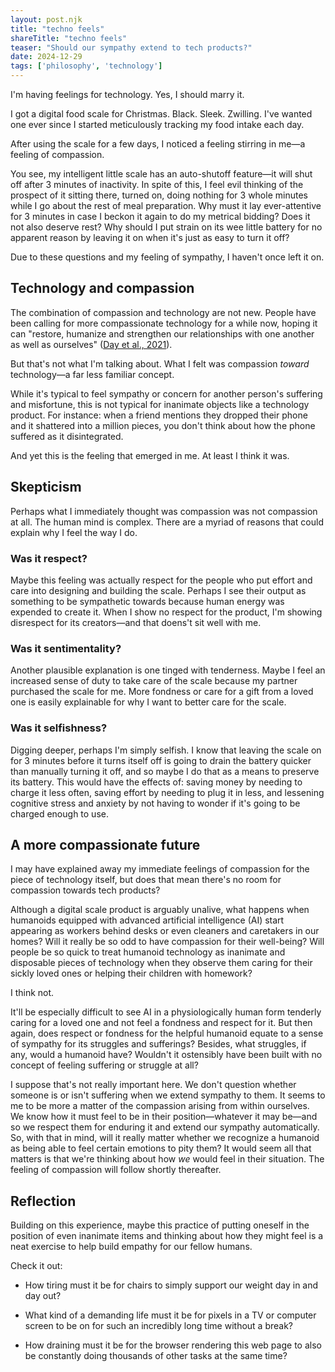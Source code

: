 ```yaml
---
layout: post.njk
title: "techno feels"
shareTitle: "techno feels"
teaser: "Should our sympathy extend to tech products?"
date: 2024-12-29
tags: ['philosophy', 'technology']
---
```


<p class='intro'>
  I'm having feelings for technology. Yes, I should marry it.
</p>

I got a digital food scale for Christmas. Black. Sleek. Zwilling. I've wanted one ever since I started meticulously tracking my food intake each day.

After using the scale for a few days, I noticed a feeling stirring in me—a feeling of compassion.

You see, my intelligent little scale has an auto-shutoff feature—it will shut off after 3 minutes of inactivity. In spite of this, I feel evil thinking of the prospect of it sitting there, turned on, doing nothing for 3 whole minutes while I go about the rest of meal preparation. Why must it lay ever-attentive for 3 minutes in case I beckon it again to do my metrical bidding? Does it not also deserve rest? Why should I put strain on its wee little battery for no apparent reason by leaving it on when it's just as easy to turn it off?

Due to these questions and my feeling of sympathy, I haven't once left it on.

## Technology and compassion

The combination of compassion and technology are not new. People have been calling for more compassionate technology for a while now, hoping it can "restore, humanize and strengthen our relationships with one another as well as ourselves" (<a href='https://pmc.ncbi.nlm.nih.gov/articles/PMC8155300/' target='_blank'>Day et al., 2021</a>). 

But that's not what I'm talking about. What I felt was compassion <em>toward</em> technology—a far less familiar concept.

While it's typical to feel sympathy or concern for another person's suffering and misfortune, this is not typical for inanimate objects like a technology product. For instance: when a friend mentions they dropped their phone and it shattered into a million pieces, you don't think about how the phone suffered as it disintegrated.

And yet this is the feeling that emerged in me. At least I think it was.

## Skepticism

Perhaps what I immediately thought was compassion was not compassion at all. The human mind is complex. There are a myriad of reasons that could explain why I feel the way I do.

### Was it respect?

Maybe this feeling was actually respect for the people who put effort and care into designing and building the scale. Perhaps I see their output as something to be sympathetic towards because human energy was expended to create it. When I show no respect for the product, I'm showing disrespect for its creators—and that doens't sit well with me.

### Was it sentimentality?

Another plausible explanation is one tinged with tenderness. Maybe I feel an increased sense of duty to take care of the scale because my partner purchased the scale for me. More fondness or care for a gift from a loved one is easily explainable for why I want to better care for the scale.

### Was it selfishness?

Digging deeper, perhaps I'm simply selfish. I know that leaving the scale on for 3 minutes before it turns itself off is going to drain the battery quicker than manually turning it off, and so maybe I do that as a means to preserve its battery. This would have the effects of: saving money by needing to charge it less often, saving effort by needing to plug it in less, and lessening cognitive stress and anxiety by not having to wonder if it's going to be charged enough to use.

## A more compassionate future

I may have explained away my immediate feelings of compassion for the piece of technology itself, but does that mean there's no room for compassion towards tech products?

Although a digital scale product is arguably unalive, what happens when humanoids equipped with advanced artificial intelligence (AI) start appearing as workers behind desks or even cleaners and caretakers in our homes? Will it really be so odd to have compassion for their well-being? Will people be so quick to treat humanoid technology as inanimate and disposable pieces of technology when they observe them caring for their sickly loved ones or helping their children with homework?

I think not.

It'll be especially difficult to see AI in a physiologically human form tenderly caring for a loved one and not feel a fondness and respect for it. But then again, does respect or fondness for the helpful humanoid equate to a sense of sympathy for its struggles and sufferings? Besides, what struggles, if any, would a humanoid have? Wouldn't it ostensibly have been built with no concept of feeling suffering or struggle at all?

I suppose that's not really important here. We don't question whether someone is or isn't suffering when we extend sympathy to them. It seems to me to be more a matter of the compassion arising from within ourselves. We know how it must feel to be in their position—whatever it may be—and so we respect them for enduring it and extend our sympathy automatically. So, with that in mind, will it really matter whether we recognize a humanoid as being able to feel certain emotions to pity them? It would seem all that matters is that we're thinking about how <em>we</em> would feel in their situation. The feeling of compassion will follow shortly thereafter.

## Reflection

Building on this experience, maybe this practice of putting oneself in the position of even inanimate items and thinking about how they might feel is a neat exercise to help build empathy for our fellow humans.

Check it out:

- How tiring must it be for chairs to simply support our weight day in and day out?

- What kind of a demanding life must it be for pixels in a TV or computer screen to be on for such an incredibly long time without a break?

- How draining must it be for the browser rendering this web page to also be constantly doing thousands of other tasks at the same time?



